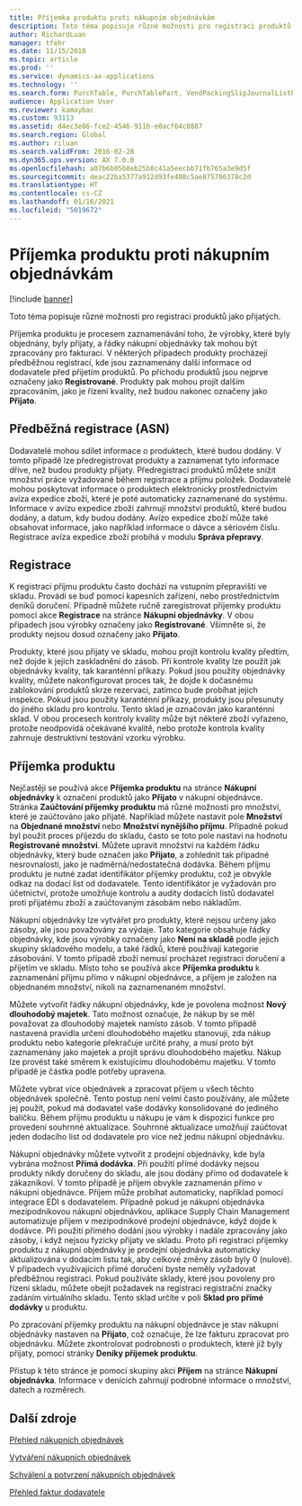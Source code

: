 ```yaml
---
title: Příjemka produktu proti nákupním objednávkám
description: Toto téma popisuje různé možnosti pro registraci produktů jako přijatých.
author: RichardLuan
manager: tfehr
ms.date: 11/15/2018
ms.topic: article
ms.prod: ''
ms.service: dynamics-ax-applications
ms.technology: ''
ms.search.form: PurchTable, PurchTablePart, VendPackingSlipJournalListPage, VendPackingSlipJournal
audience: Application User
ms.reviewer: kamaybac
ms.custom: 93113
ms.assetid: d4ec3e86-fce2-4546-911b-e0acf64c8887
ms.search.region: Global
ms.author: riluan
ms.search.validFrom: 2016-02-28
ms.dyn365.ops.version: AX 7.0.0
ms.openlocfilehash: a07b6b05b8eb25b8c41a5eecbb71fb765a3e9d5f
ms.sourcegitcommit: deac22ba5377a912d93fe408c5ae875706378c2d
ms.translationtype: HT
ms.contentlocale: cs-CZ
ms.lasthandoff: 01/16/2021
ms.locfileid: "5019672"
---
```

# <a name="product-receipt-against-purchase-orders"></a>Příjemka produktu proti nákupním objednávkám

[!include [banner](../includes/banner.md)]

Toto téma popisuje různé možnosti pro registraci produktů jako přijatých.

Příjemka produktu je procesem zaznamenávání toho, že výrobky, které byly objednány, byly přijaty, a řádky nákupní objednávky tak mohou být zpracovány pro fakturaci. V některých případech produkty procházejí předběžnou registrací, kde jsou zaznamenány další informace od dodavatele před přijetím produktů. Po příchodu produktů jsou nejprve označeny jako **Registrované**. Produkty pak mohou projít dalším zpracováním, jako je řízení kvality, než budou nakonec označeny jako **Přijato**.

## <a name="preregistration-asn"></a>Předběžná registrace (ASN)
Dodavatelé mohou sdílet informace o produktech, které budou dodány. V tomto případě lze předregistrovat produkty a zaznamenat tyto informace dříve, než budou produkty přijaty. Předregistrací produktů můžete snížit množství práce vyžadované během registrace a příjmu položek. Dodavatelé mohou poskytovat informace o produktech elektronicky prostřednictvím avíza expedice zboží, které je poté automaticky zaznamenané do systému. Informace v avízu expedice zboží zahrnují množství produktů, které budou dodány, a datum, kdy budou dodány. Avízo expedice zboží může také obsahovat informace, jako například informace o dávce a sériovém číslu. Registrace avíza expedice zboží probíhá v modulu **Správa přepravy**.

## <a name="registration"></a>Registrace
K registraci příjmu produktu často dochází na vstupním přepravišti ve skladu. Provádí se buď pomocí kapesních zařízení, nebo prostřednictvím deníků doručení. Případně můžete ručně zaregistrovat příjemky produktu pomocí akce **Registrace** na stránce **Nákupní objednávky**. V obou případech jsou výrobky označeny jako **Registrované**. Všimněte si, že produkty nejsou dosud označeny jako **Přijato**.  

Produkty, které jsou přijaty ve skladu, mohou projít kontrolu kvality předtím, než dojde k jejich zaskladnění do zásob. Při kontrole kvality lze použít jak objednávky kvality, tak karanténní příkazy. Pokud jsou použity objednávky kvality, můžete nakonfigurovat proces tak, že dojde k dočasnému zablokování produktů skrze rezervaci, zatímco bude probíhat jejich inspekce. Pokud jsou použity karanténní příkazy, produkty jsou přesunuty do jiného skladu pro kontrolu. Tento sklad je označován jako karanténní sklad. V obou procesech kontroly kvality může být některé zboží vyřazeno, protože neodpovídá očekávané kvalitě, nebo protože kontrola kvality zahrnuje destruktivní testování vzorku výrobku.

## <a name="product-receipt"></a>Příjemka produktu
Nejčastěji se používá akce **Příjemka produktu** na stránce **Nákupní objednávky** k označení produktů jako **Přijato** v nákupní objednávce. Stránka **Zaúčtování příjemky produktu** má různé možnosti pro množství, které je zaúčtováno jako přijaté. Například můžete nastavit pole **Množství** na **Objednané množství** nebo **Množství nynějšího příjmu**. Případně pokud byl použit proces příjezdu do skladu, často se toto pole nastaví na hodnotu **Registrované množství**. Můžete upravit množství na každém řádku objednávky, který bude označen jako **Přijato**, a zohlednit tak případné nesrovnalosti, jako je nadměrná/nedostatečná dodávka. Během příjmu produktu je nutné zadat identifikátor příjemky produktu, což je obvykle odkaz na dodací list od dodavatele. Tento identifikátor je vyžadován pro účetnictví, protože umožňuje kontrolu a audity dodacích listů dodavatel proti přijatému zboží a zaúčtovaným zásobám nebo nákladům.  

Nákupní objednávky lze vytvářet pro produkty, které nejsou určeny jako zásoby, ale jsou považovány za výdaje. Tato kategorie obsahuje řádky objednávky, kde jsou výrobky označeny jako **Není na skladě** podle jejich skupiny skladového modelu, a také řádků, které používají kategorie zásobování. V tomto případě zboží nemusí procházet registrací doručení a přijetím ve skladu. Místo toho se používá akce **Příjemka produktu** k zaznamenání příjmu přímo v nákupní objednávce, a příjem je založen na objednaném množství, nikoli na zaznamenaném množství.  

Můžete vytvořit řádky nákupní objednávky, kde je povolena možnost **Nový dlouhodobý majetek**. Tato možnost označuje, že nákup by se měl považovat za dlouhodobý majetek namísto zásob. V tomto případě nastavená pravidla určení dlouhodobého majetku stanovují, zda nákup produktu nebo kategorie překračuje určité prahy, a musí proto být zaznamenány jako majetek a projít správu dlouhodobého majetku. Nákup lze provést také směrem k existujícímu dlouhodobému majetku. V tomto případě je částka podle potřeby upravena.  

Můžete vybrat více objednávek a zpracovat příjem u všech těchto objednávek společně. Tento postup není velmi často používány, ale můžete jej použít, pokud má dodavatel vaše dodávky konsolidované do jediného balíčku. Během příjmu produktu u nákupu je vám k dispozici funkce pro provedení souhrnné aktualizace. Souhrnné aktualizace umožňují zaúčtovat jeden dodacího list od dodavatele pro více než jednu nákupní objednávku.  

Nákupní objednávky můžete vytvořit z prodejní objednávky, kde byla vybrána možnost **Přímá dodávka**. Při použití přímé dodávky nejsou produkty nikdy doručeny do skladu, ale jsou dodány přímo od dodavatele k zákazníkovi. V tomto případě je příjem obvykle zaznamenán přímo v nákupní objednávce. Příjem může probíhat automaticky, například pomocí integrace EDI s dodavatelem. Případně pokud je nákupní objednávka mezipodnikovou nákupní objednávkou, aplikace Supply Chain Management automatizuje příjem v mezipodnikové prodejní objednávce, když dojde k dodávce. Při použití přímého dodání jsou výrobky i nadále zpracovány jako zásoby, i když nejsou fyzicky přijaty ve skladu. Proto při registraci příjemky produktu z nákupní objednávky je prodejní objednávka automaticky aktualizována v dodacím listu tak, aby celkové změny zásob byly 0 (nulové). V případech využívajících přímé doručení byste neměly vyžadovat předběžnou registraci. Pokud používáte sklady, které jsou povoleny pro řízení skladu, můžete obejít požadavek na registraci registrační značky zadáním virtuálního skladu. Tento sklad určíte v poli **Sklad pro přímé dodávky** u produktu. 

Po zpracování příjemky produktu na nákupní objednávce je stav nákupní objednávky nastaven na **Přijato**, což označuje, že lze fakturu zpracovat pro objednávku. Můžete zkontrolovat podrobnosti o produktech, které již byly přijaty, pomocí stránky **Deníky příjemek produktu**.  

Přístup k této stránce je pomocí skupiny akci **Příjem** na stránce **Nákupní objednávka**. Informace v denících zahrnují podrobné informace o množství, datech a rozměrech.

<a name="additional-resources"></a>Další zdroje
--------

[Přehled nákupních objednávek](purchase-order-overview.md)

[Vytváření nákupních objednávek](purchase-order-creation.md)

[Schválení a potvrzení nákupních objednávek](purchase-order-approval-confirmation.md)

[Přehled faktur dodavatele](../../financials/accounts-payable/vendor-invoices-overview.md)



